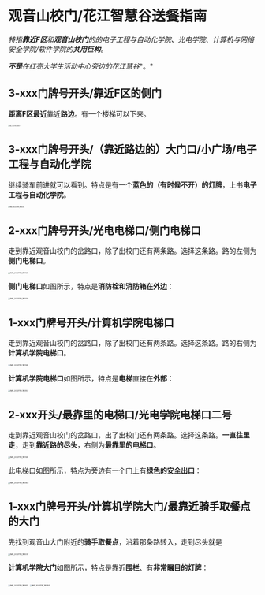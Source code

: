# 观音山校门/花江智慧谷送餐指南

*特指**靠近F区**和**观音山校门**的的电子工程与自动化学院、光电学院、计算机与网络安全学院/软件学院的**共用巨构**。*

***不是**在**红亮大学生活动中心**旁边的**花江慧谷**。*

## 3-xxx门牌号开头/靠近F区的侧门

**距离F区最近**靠近**路边**。有一个楼梯可以下来。

<img src="E:/TencentDownload/File/MobileFile/IMG_20221119_181927.jpg" alt="IMG_20221119_181927" style="zoom: 15%;" />

## 3-xxx门牌号开头/（靠近路边的）大门口/小广场/电子工程与自动化学院

继续骑车前进就可以看到。特点是有一个**蓝色的（有时候不开）的灯牌**，上书**电子工程与自动化学院**。

<img src="E:/TencentDownload/File/MobileFile/IMG_20221119_182034.jpg" alt="IMG_20221119_182034" style="zoom: 20%;" />

## 2-xxx门牌号开头/光电电梯口/侧门电梯口

走到靠近观音山校门的岔路口，除了出校门还有两条路。选择这条路。路的左侧为**侧门电梯口**。

<img src="E:/TencentDownload/File/MobileFile/IMG_20221119_182149.jpg" alt="IMG_20221119_182149" style="zoom:25%;" />

**侧门电梯口**如图所示，特点是**消防栓和消防箱在外边**：

<img src="E:/TencentDownload/File/MobileFile/IMG_20221119_182238.jpg" alt="IMG_20221119_182238" style="zoom: 25%;" />

## 1-xxx门牌号开头/计算机学院电梯口

走到靠近观音山校门的岔路口，除了出校门还有两条路。选择这条路。路的右侧为**计算机学院电梯口**。

<img src="E:/TencentDownload/File/MobileFile/IMG_20221119_182149.jpg" alt="IMG_20221119_182149" style="zoom:25%;" />

**计算机学院电梯口**如图所示，特点是**电梯**直接在**外部**：

<img src="E:/TencentDownload/File/MobileFile/IMG_20221119_182302.jpg" alt="IMG_20221119_182302" style="zoom:25%;" />

## 2-xxx开头/最靠里的电梯口/光电学院电梯口二号

走到靠近观音山校门的岔路口，出了出校门还有两条路。选择这条路。**一直往里走**，走到**靠近路的尽头**，右侧为**最靠里的电梯口**。

<img src="E:/TencentDownload/File/MobileFile/IMG_20221119_182149.jpg" alt="IMG_20221119_182149" style="zoom:25%;" />

此电梯口如图所示，特点为旁边有一个门上有**绿色的安全出口**：

<img src="E:/TencentDownload/File/MobileFile/IMG_20221119_182343.jpg" alt="IMG_20221119_182343" style="zoom:25%;" />

## 1-xxx门牌号开头/计算机学院大门/最靠近骑手取餐点的大门

先找到观音山大门附近的**骑手取餐点**，沿着那条路转入，走到尽头就是

<img src="E:/TencentDownload/File/MobileFile/IMG_20221119_183037.jpg" alt="IMG_20221119_183037" style="zoom:25%;" />

**计算机学院大门**如图所示，特点是靠近**围栏**、有**非常瞩目的灯牌**：

<img src="E:/TencentDownload/File/MobileFile/IMG_20221119_182931.jpg" alt="IMG_20221119_182931" style="zoom:25%;" />

<img src="E:/TencentDownload/File/MobileFile/IMG_20221119_182853.jpg" alt="IMG_20221119_182853" style="zoom:25%;" />